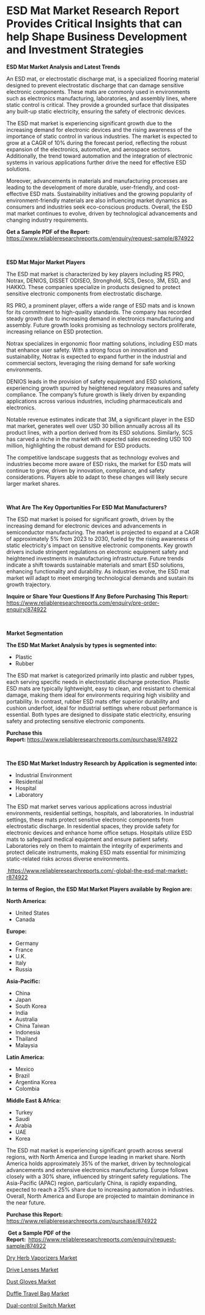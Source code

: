 <p><h1>ESD Mat Market Research Report Provides Critical Insights that can help Shape Business Development and Investment Strategies</h1></p><p><strong>ESD Mat Market Analysis and Latest Trends</strong></p>
<p><p>An ESD mat, or electrostatic discharge mat, is a specialized flooring material designed to prevent electrostatic discharge that can damage sensitive electronic components. These mats are commonly used in environments such as electronics manufacturing, laboratories, and assembly lines, where static control is critical. They provide a grounded surface that dissipates any built-up static electricity, ensuring the safety of electronic devices.</p><p>The ESD mat market is experiencing significant growth due to the increasing demand for electronic devices and the rising awareness of the importance of static control in various industries. The market is expected to grow at a CAGR of 10% during the forecast period, reflecting the robust expansion of the electronics, automotive, and aerospace sectors. Additionally, the trend toward automation and the integration of electronic systems in various applications further drive the need for effective ESD solutions.</p><p>Moreover, advancements in materials and manufacturing processes are leading to the development of more durable, user-friendly, and cost-effective ESD mats. Sustainability initiatives and the growing popularity of environment-friendly materials are also influencing market dynamics as consumers and industries seek eco-conscious products. Overall, the ESD mat market continues to evolve, driven by technological advancements and changing industry requirements.</p></p>
<p><strong>Get a Sample PDF of the Report:&nbsp;</strong> <a href="https://www.reliableresearchreports.com/enquiry/request-sample/874922?utm_campaign=7&utm_medium=2&utm_source=Github&utm_content=ia&utm_term=21032025&utm_id=esd-mat">https://www.reliableresearchreports.com/enquiry/request-sample/874922</a></p>
<p>&nbsp;</p>
<p><strong>ESD Mat Major Market Players</strong></p>
<p><p>The ESD mat market is characterized by key players including RS PRO, Notrax, DENIOS, DISSET ODISEO, Stronghold, SCS, Desco, 3M, ESD, and HAKKO. These companies specialize in products designed to protect sensitive electronic components from electrostatic discharge.</p><p>RS PRO, a prominent player, offers a wide range of ESD mats and is known for its commitment to high-quality standards. The company has recorded steady growth due to increasing demand in electronics manufacturing and assembly. Future growth looks promising as technology sectors proliferate, increasing reliance on ESD protection.</p><p>Notrax specializes in ergonomic floor matting solutions, including ESD mats that enhance user safety. With a strong focus on innovation and sustainability, Notrax is expected to expand further in the industrial and commercial sectors, leveraging the rising demand for safe working environments.</p><p>DENIOS leads in the provision of safety equipment and ESD solutions, experiencing growth spurred by heightened regulatory measures and safety compliance. The company’s future growth is likely driven by expanding applications across various industries, including pharmaceuticals and electronics.</p><p>Notable revenue estimates indicate that 3M, a significant player in the ESD mat market, generates well over USD 30 billion annually across all its product lines, with a portion derived from its ESD solutions. Similarly, SCS has carved a niche in the market with expected sales exceeding USD 100 million, highlighting the robust demand for ESD products.</p><p>The competitive landscape suggests that as technology evolves and industries become more aware of ESD risks, the market for ESD mats will continue to grow, driven by innovation, compliance, and safety considerations. Players able to adapt to these changes will likely secure larger market shares.</p></p>
<p>&nbsp;</p>
<p><strong>What Are The Key Opportunities For ESD Mat Manufacturers?</strong></p>
<p><p>The ESD mat market is poised for significant growth, driven by the increasing demand for electronic devices and advancements in semiconductor manufacturing. The market is projected to expand at a CAGR of approximately 5% from 2023 to 2030, fueled by the rising awareness of static electricity's impact on sensitive electronic components. Key growth drivers include stringent regulations on electronic equipment safety and heightened investments in manufacturing infrastructure. Future trends indicate a shift towards sustainable materials and smart ESD solutions, enhancing functionality and durability. As industries evolve, the ESD mat market will adapt to meet emerging technological demands and sustain its growth trajectory.</p></p>
<p><strong>Inquire or Share Your Questions If Any Before Purchasing This Report:</strong> <a href="https://www.reliableresearchreports.com/enquiry/pre-order-enquiry/874922?utm_campaign=7&utm_medium=2&utm_source=Github&utm_content=ia&utm_term=21032025&utm_id=esd-mat">https://www.reliableresearchreports.com/enquiry/pre-order-enquiry/874922</a></p>
<p>&nbsp;</p>
<p><strong>Market Segmentation</strong></p>
<p><strong>The ESD Mat Market Analysis by types is segmented into:</strong></p>
<p><ul><li>Plastic</li><li>Rubber</li></ul></p>
<p><p>The ESD mat market is categorized primarily into plastic and rubber types, each serving specific needs in electrostatic discharge protection. Plastic ESD mats are typically lightweight, easy to clean, and resistant to chemical damage, making them ideal for environments requiring high visibility and portability. In contrast, rubber ESD mats offer superior durability and cushion underfoot, ideal for industrial settings where robust performance is essential. Both types are designed to dissipate static electricity, ensuring safety and protecting sensitive electronic components.</p></p>
<p><strong>Purchase this Report:&nbsp;</strong><a href="https://www.reliableresearchreports.com/purchase/874922?utm_campaign=7&utm_medium=2&utm_source=Github&utm_content=ia&utm_term=21032025&utm_id=esd-mat">https://www.reliableresearchreports.com/purchase/874922</a></p>
<p>&nbsp;</p>
<p><strong>The ESD Mat Market Industry Research by Application is segmented into:</strong></p>
<p><ul><li>Industrial Environment</li><li>Residential</li><li>Hospital</li><li>Laboratory</li></ul></p>
<p><p>The ESD mat market serves various applications across industrial environments, residential settings, hospitals, and laboratories. In industrial settings, these mats protect sensitive electronic components from electrostatic discharge. In residential spaces, they provide safety for electronic devices and enhance home office setups. Hospitals utilize ESD mats to safeguard medical equipment and ensure patient safety. Laboratories rely on them to maintain the integrity of experiments and protect delicate instruments, making ESD mats essential for minimizing static-related risks across diverse environments.</p></p>
<p><a href="https://www.reliableresearchreports.com/-global-the-esd-mat-market-r874922?utm_campaign=7&utm_medium=2&utm_source=Github&utm_content=ia&utm_term=21032025&utm_id=esd-mat">&nbsp;https://www.reliableresearchreports.com/-global-the-esd-mat-market-r874922</a></p>
<p><strong>In terms of Region, the ESD Mat Market Players available by Region are:</strong></p>
<p>
    <p> <strong> North America: </strong>
        <ul>
            <li>United States</li>
            <li>Canada</li>
        </ul>
        </p> 
    <p> <strong> Europe: </strong>
        <ul>
            <li>Germany</li>
            <li>France</li>
            <li>U.K.</li>
            <li>Italy</li>
            <li>Russia</li>
        </ul>
        </p> 
    <p> <strong> Asia-Pacific: </strong>
        <ul>
            <li>China</li>
            <li>Japan</li>
            <li>South Korea</li>
            <li>India</li>
            <li>Australia</li>
            <li>China Taiwan</li>
            <li>Indonesia</li>
            <li>Thailand</li>
            <li>Malaysia</li>
        </ul>
        </p> 
    <p> <strong> Latin America: </strong>
        <ul>
            <li>Mexico</li>
            <li>Brazil</li>
            <li>Argentina Korea</li>
            <li>Colombia</li>
        </ul>
        </p> 
    <p> <strong> Middle East & Africa: </strong>
        <ul>
            <li>Turkey</li>
            <li>Saudi</li>
            <li>Arabia</li>
            <li>UAE</li>
            <li>Korea</li>
        </ul>
    </p>
    </p>
<p><p>The ESD mat market is experiencing significant growth across several regions, with North America and Europe leading in market share. North America holds approximately 35% of the market, driven by technological advancements and extensive electronics manufacturing. Europe follows closely with a 30% share, influenced by stringent safety regulations. The Asia-Pacific (APAC) region, particularly China, is rapidly expanding, expected to reach a 25% share due to increasing automation in industries. Overall, North America and Europe are projected to maintain dominance in the near future.</p></p>
<p><strong>Purchase this Report: </strong><a href="https://www.reliableresearchreports.com/purchase/874922?utm_campaign=7&utm_medium=2&utm_source=Github&utm_content=ia&utm_term=21032025&utm_id=esd-mat">https://www.reliableresearchreports.com/purchase/874922</a></p>
<p>&nbsp;<strong>Get a Sample PDF of the Report:&nbsp;&nbsp;</strong><a href="https://www.reliableresearchreports.com/enquiry/request-sample/874922?utm_campaign=7&utm_medium=2&utm_source=Github&utm_content=ia&utm_term=21032025&utm_id=esd-mat">https://www.reliableresearchreports.com/enquiry/request-sample/874922</a></p>
<p><strong></strong></p>
<p><p><a href="https://github.com/gasiorgary79/Market-Research-Report-List-1/blob/main/dry-herb-vaporizers-market.md?utm_campaign=7&utm_medium=2&utm_source=Github&utm_content=ia&utm_term=21032025&utm_id=esd-mat">Dry Herb Vaporizers Market</a></p><p><a href="https://github.com/vigatoimrene04/Market-Research-Report-List-1/blob/main/drive-lenses-market.md?utm_campaign=7&utm_medium=2&utm_source=Github&utm_content=ia&utm_term=21032025&utm_id=esd-mat">Drive Lenses Market</a></p><p><a href="https://github.com/ozolsgasko02/Market-Research-Report-List-1/blob/main/dust-gloves-market.md?utm_campaign=7&utm_medium=2&utm_source=Github&utm_content=ia&utm_term=21032025&utm_id=esd-mat">Dust Gloves Market</a></p><p><a href="https://github.com/joubehobock75/Market-Research-Report-List-1/blob/main/duffle-travel-bag-market.md?utm_campaign=7&utm_medium=2&utm_source=Github&utm_content=ia&utm_term=21032025&utm_id=esd-mat">Duffle Travel Bag Market</a></p><p><a href="https://github.com/supashcriana/Market-Research-Report-List-1/blob/main/dual-control-switch-market.md?utm_campaign=7&utm_medium=2&utm_source=Github&utm_content=ia&utm_term=21032025&utm_id=esd-mat">Dual-control Switch Market</a></p></p>